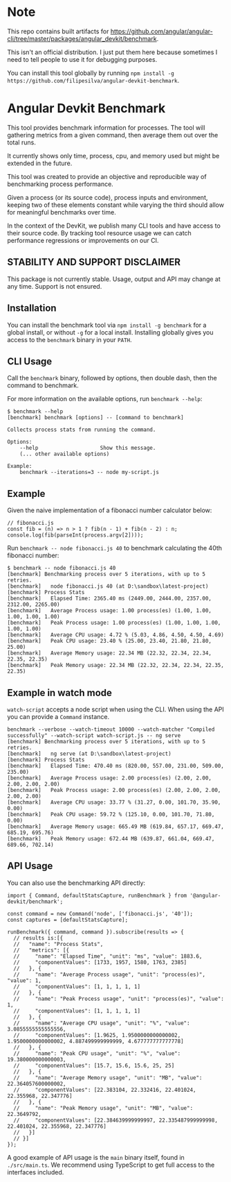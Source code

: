 # Note

This repo contains built artifacts for https://github.com/angular/angular-cli/tree/master/packages/angular_devkit/benchmark. 

This isn't an official distribution. I just put them here because sometimes I need to tell people to use it for debugging purposes.

You can install this tool globally by running `npm install -g https://github.com/filipesilva/angular-devkit-benchmark`.

# Angular Devkit Benchmark

This tool provides benchmark information for processes.
The tool will gathering metrics from a given command, then average them out over the total runs.

It currently shows only time, process, cpu, and memory used but might be extended in the future.

This tool was created to provide an objective and reproducible way of benchmarking process
performance.

Given a process (or its source code), process inputs and environment, keeping two of these elements
constant while varying the third should allow for meaningful benchmarks over time.

In the context of the DevKit, we publish many CLI tools and have access to their source code.
By tracking tool resource usage we can catch performance regressions or improvements on our CI.


## STABILITY AND SUPPORT DISCLAIMER

This package is not currently stable. Usage, output and API may change at any time.
Support is not ensured.

## Installation

You can install the benchmark tool via `npm install -g benchmark` for a global install, or without
`-g` for a local install.
Installing globally gives you access to the `benchmark` binary in your `PATH`.


## CLI Usage

Call the `benchmark` binary, followed by options, then double dash, then the command to benchmark.

For more information on the available options, run `benchmark --help`:
```
$ benchmark --help
[benchmark] benchmark [options] -- [command to benchmark]

Collects process stats from running the command.

Options:
    --help                    Show this message.
    (... other available options)

Example:
    benchmark --iterations=3 -- node my-script.js
```


## Example

Given the naive implementation of a fibonacci number calculator below:
```
// fibonacci.js
const fib = (n) => n > 1 ? fib(n - 1) + fib(n - 2) : n;
console.log(fib(parseInt(process.argv[2])));
```

Run `benchmark -- node fibonacci.js 40` to benchmark calculating the 40th fibonacci number:

```
$ benchmark -- node fibonacci.js 40
[benchmark] Benchmarking process over 5 iterations, with up to 5 retries.
[benchmark]   node fibonacci.js 40 (at D:\sandbox\latest-project)
[benchmark] Process Stats
[benchmark]   Elapsed Time: 2365.40 ms (2449.00, 2444.00, 2357.00, 2312.00, 2265.00)
[benchmark]   Average Process usage: 1.00 process(es) (1.00, 1.00, 1.00, 1.00, 1.00)
[benchmark]   Peak Process usage: 1.00 process(es) (1.00, 1.00, 1.00, 1.00, 1.00)
[benchmark]   Average CPU usage: 4.72 % (5.03, 4.86, 4.50, 4.50, 4.69)
[benchmark]   Peak CPU usage: 23.40 % (25.00, 23.40, 21.80, 21.80, 25.00)
[benchmark]   Average Memory usage: 22.34 MB (22.32, 22.34, 22.34, 22.35, 22.35)
[benchmark]   Peak Memory usage: 22.34 MB (22.32, 22.34, 22.34, 22.35, 22.35)
```

## Example in watch mode

`watch-script` accepts a node script when using the CLI. When using the API you can provide a `Command` instance. 

```
benchmark --verbose --watch-timeout 10000 --watch-matcher "Compiled successfully" --watch-script watch-script.js -- ng serve
[benchmark] Benchmarking process over 5 iterations, with up to 5 retries.
[benchmark]   ng serve (at D:\sandbox\latest-project)
[benchmark] Process Stats
[benchmark]   Elapsed Time: 470.40 ms (820.00, 557.00, 231.00, 509.00, 235.00)
[benchmark]   Average Process usage: 2.00 process(es) (2.00, 2.00, 2.00, 2.00, 2.00)
[benchmark]   Peak Process usage: 2.00 process(es) (2.00, 2.00, 2.00, 2.00, 2.00)
[benchmark]   Average CPU usage: 33.77 % (31.27, 0.00, 101.70, 35.90, 0.00)
[benchmark]   Peak CPU usage: 59.72 % (125.10, 0.00, 101.70, 71.80, 0.00)
[benchmark]   Average Memory usage: 665.49 MB (619.84, 657.17, 669.47, 685.19, 695.76)
[benchmark]   Peak Memory usage: 672.44 MB (639.87, 661.04, 669.47, 689.66, 702.14)
```

## API Usage

You can also use the benchmarking API directly:

```
import { Command, defaultStatsCapture, runBenchmark } from '@angular-devkit/benchmark';

const command = new Command('node', ['fibonacci.js', '40']);
const captures = [defaultStatsCapture];

runBenchmark({ command, command }).subscribe(results => {
  // results is:[{
  //   "name": "Process Stats",
  //   "metrics": [{
  //     "name": "Elapsed Time", "unit": "ms", "value": 1883.6,
  //     "componentValues": [1733, 1957, 1580, 1763, 2385]
  //   }, {
  //     "name": "Average Process usage", "unit": "process(es)", "value": 1,
  //     "componentValues": [1, 1, 1, 1, 1]
  //   }, {
  //     "name": "Peak Process usage", "unit": "process(es)", "value": 1,
  //     "componentValues": [1, 1, 1, 1, 1]
  //   }, {
  //     "name": "Average CPU usage", "unit": "%", "value": 3.0855555555555556,
  //     "componentValues": [1.9625, 1.9500000000000002, 1.9500000000000002, 4.887499999999999, 4.677777777777778]
  //   }, {
  //     "name": "Peak CPU usage", "unit": "%", "value": 19.380000000000003,
  //     "componentValues": [15.7, 15.6, 15.6, 25, 25]
  //   }, {
  //     "name": "Average Memory usage", "unit": "MB", "value": 22.364057600000002,
  //     "componentValues": [22.383104, 22.332416, 22.401024, 22.355968, 22.347776]
  //   }, {
  //     "name": "Peak Memory usage", "unit": "MB", "value": 22.3649792,
  //     "componentValues": [22.384639999999997, 22.335487999999998, 22.401024, 22.355968, 22.347776]
  //   }]
  // }]
});
```

A good example of API usage is the `main` binary itself, found in `./src/main.ts`.
We recommend using TypeScript to get full access to the interfaces included.
